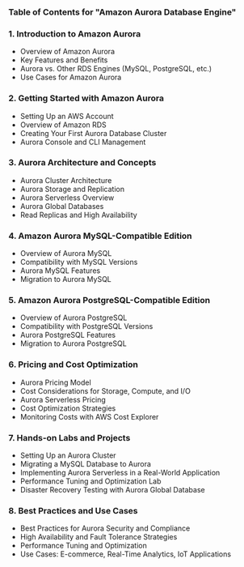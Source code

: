 ### Table of Contents for "Amazon Aurora Database Engine"

### 1. **Introduction to Amazon Aurora**
   - Overview of Amazon Aurora
   - Key Features and Benefits
   - Aurora vs. Other RDS Engines (MySQL, PostgreSQL, etc.)
   - Use Cases for Amazon Aurora

### 2. **Getting Started with Amazon Aurora**
   - Setting Up an AWS Account
   - Overview of Amazon RDS
   - Creating Your First Aurora Database Cluster
   - Aurora Console and CLI Management

### 3. **Aurora Architecture and Concepts**
   - Aurora Cluster Architecture
   - Aurora Storage and Replication
   - Aurora Serverless Overview
   - Aurora Global Databases
   - Read Replicas and High Availability

### 4. **Amazon Aurora MySQL-Compatible Edition**
   - Overview of Aurora MySQL
   - Compatibility with MySQL Versions
   - Aurora MySQL Features
   - Migration to Aurora MySQL

### 5. **Amazon Aurora PostgreSQL-Compatible Edition**
   - Overview of Aurora PostgreSQL
   - Compatibility with PostgreSQL Versions
   - Aurora PostgreSQL Features
   - Migration to Aurora PostgreSQL

### 6. **Pricing and Cost Optimization**
   - Aurora Pricing Model
   - Cost Considerations for Storage, Compute, and I/O
   - Aurora Serverless Pricing
   - Cost Optimization Strategies
   - Monitoring Costs with AWS Cost Explorer

### 7. **Hands-on Labs and Projects**
   - Setting Up an Aurora Cluster
   - Migrating a MySQL Database to Aurora
   - Implementing Aurora Serverless in a Real-World Application
   - Performance Tuning and Optimization Lab
   - Disaster Recovery Testing with Aurora Global Database

### 8. **Best Practices and Use Cases**
   - Best Practices for Aurora Security and Compliance
   - High Availability and Fault Tolerance Strategies
   - Performance Tuning and Optimization
   - Use Cases: E-commerce, Real-Time Analytics, IoT Applications
